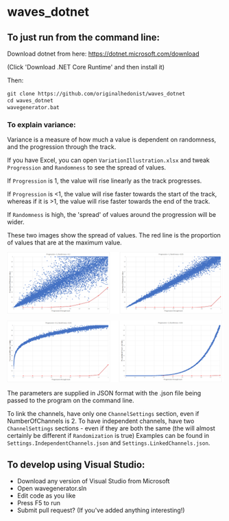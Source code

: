 # waves_dotnet

## To just run from the command line:

Download dotnet from here: https://dotnet.microsoft.com/download

(Click 'Download .NET Core Runtime' and then install it)

Then:
```
git clone https://github.com/originalhedonist/waves_dotnet
cd waves_dotnet
wavegenerator.bat
```


### To explain variance:
Variance is a measure of how much a value is dependent on randomness, and the progression through the track.

If you have Excel, you can open `VariationIllustration.xlsx` and tweak `Progression` and `Randomness` to see the spread of values.

If `Progression` is 1, the value will rise linearly as the track progresses.

If `Progression` is <1, the value will rise faster towards the start of the track, whereas if it is >1, the value will rise faster towards the end of the track.

If `Randomness` is high, the 'spread' of values around the progression will be wider.

These two images show the spread of values. The red line is the proportion of values that are at the maximum value.

![Randomness](https://github.com/originalhedonist/waves_dotnet/blob/master/randomness.png)

![Progression](https://github.com/originalhedonist/waves_dotnet/blob/master/progression.png)


The parameters are supplied in JSON format with the .json file being passed to the program on the command line.

To link the channels, have only one `ChannelSettings` section, even if NumberOfChannels is 2.
To have independent channels, have two `ChannelSettings` sections - even if they are both the same (the will almost certainly be different if `Randomization` is true)
Examples can be found in `Settings.IndependentChannels.json` and `Settings.LinkedChannels.json`.

## To develop using Visual Studio:

* Download any version of Visual Studio from Microsoft
* Open wavegenerator.sln
* Edit code as you like
* Press F5 to run
* Submit pull request? (If you've added anything interesting!)
